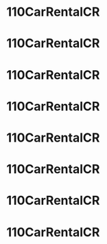 # 110CarRentalCR
# 110CarRentalCR
# 110CarRentalCR
# 110CarRentalCR
# 110CarRentalCR
# 110CarRentalCR
# 110CarRentalCR
# 110CarRentalCR
